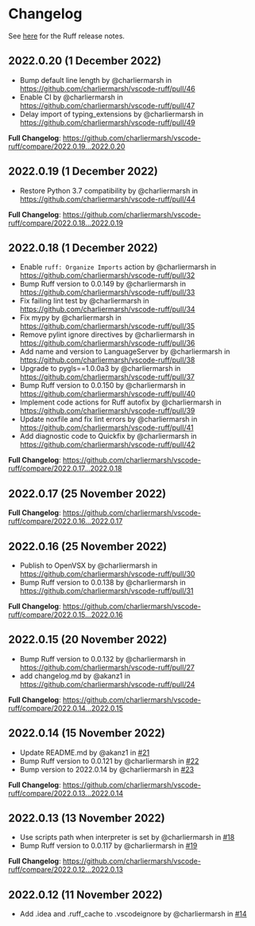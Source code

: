 # Changelog

See [here](https://github.com/charliermarsh/ruff/releases) for the Ruff release notes.

## 2022.0.20 (1 December 2022)

* Bump default line length by @charliermarsh in https://github.com/charliermarsh/vscode-ruff/pull/46
* Enable CI by @charliermarsh in https://github.com/charliermarsh/vscode-ruff/pull/47
* Delay import of typing_extensions by @charliermarsh in https://github.com/charliermarsh/vscode-ruff/pull/49

**Full Changelog**: https://github.com/charliermarsh/vscode-ruff/compare/2022.0.19...2022.0.20

## 2022.0.19 (1 December 2022)

* Restore Python 3.7 compatibility by @charliermarsh in https://github.com/charliermarsh/vscode-ruff/pull/44

**Full Changelog**: https://github.com/charliermarsh/vscode-ruff/compare/2022.0.18...2022.0.19

## 2022.0.18 (1 December 2022)

* Enable `ruff: Organize Imports` action by @charliermarsh in https://github.com/charliermarsh/vscode-ruff/pull/32
* Bump Ruff version to 0.0.149 by @charliermarsh in https://github.com/charliermarsh/vscode-ruff/pull/33
* Fix failing lint test by @charliermarsh in https://github.com/charliermarsh/vscode-ruff/pull/34
* Fix mypy by @charliermarsh in https://github.com/charliermarsh/vscode-ruff/pull/35
* Remove pylint ignore directives by @charliermarsh in https://github.com/charliermarsh/vscode-ruff/pull/36
* Add name and version to LanguageServer by @charliermarsh in https://github.com/charliermarsh/vscode-ruff/pull/38
* Upgrade to pygls==1.0.0a3 by @charliermarsh in https://github.com/charliermarsh/vscode-ruff/pull/37
* Bump Ruff version to 0.0.150 by @charliermarsh in https://github.com/charliermarsh/vscode-ruff/pull/40
* Implement code actions for Ruff autofix by @charliermarsh in https://github.com/charliermarsh/vscode-ruff/pull/39
* Update noxfile and fix lint errors by @charliermarsh in https://github.com/charliermarsh/vscode-ruff/pull/41
* Add diagnostic code to Quickfix by @charliermarsh in https://github.com/charliermarsh/vscode-ruff/pull/42

**Full Changelog**: https://github.com/charliermarsh/vscode-ruff/compare/2022.0.17...2022.0.18

## 2022.0.17 (25 November 2022)

**Full Changelog**: https://github.com/charliermarsh/vscode-ruff/compare/2022.0.16...2022.0.17

## 2022.0.16 (25 November 2022)

* Publish to OpenVSX by @charliermarsh in https://github.com/charliermarsh/vscode-ruff/pull/30
* Bump Ruff version to 0.0.138 by @charliermarsh in https://github.com/charliermarsh/vscode-ruff/pull/31

**Full Changelog**: https://github.com/charliermarsh/vscode-ruff/compare/2022.0.15...2022.0.16

## 2022.0.15 (20 November 2022)

* Bump Ruff version to 0.0.132 by @charliermarsh in https://github.com/charliermarsh/vscode-ruff/pull/27
* add changelog.md by @akanz1 in https://github.com/charliermarsh/vscode-ruff/pull/24

**Full Changelog**: https://github.com/charliermarsh/vscode-ruff/compare/2022.0.14...2022.0.15

## 2022.0.14 (15 November 2022)

* Update README.md by @akanz1 in [#21](https://github.com/charliermarsh/vscode-ruff/pull/21)
* Bump Ruff version to 0.0.121 by @charliermarsh in [#22](https://github.com/charliermarsh/vscode-ruff/pull/22)
* Bump version to 2022.0.14 by @charliermarsh in [#23](https://github.com/charliermarsh/vscode-ruff/pull/23)

**Full Changelog**: https://github.com/charliermarsh/vscode-ruff/compare/2022.0.13...2022.0.14

## 2022.0.13 (13 November 2022)

* Use scripts path when interpreter is set by @charliermarsh in [#18](https://github.com/charliermarsh/vscode-ruff/pull/18)
* Bump Ruff version to 0.0.117 by @charliermarsh in [#19](https://github.com/charliermarsh/vscode-ruff/pull/19)

**Full Changelog**: https://github.com/charliermarsh/vscode-ruff/compare/2022.0.12...2022.0.13

## 2022.0.12 (11 November 2022)

* Add .idea and .ruff_cache to .vscodeignore by @charliermarsh in [#14](https://github.com/charliermarsh/vscode-ruff/pull/14)

